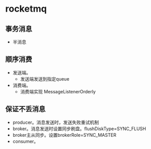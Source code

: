 # rocketmq

## 事务消息

* 半消息

## 顺序消费

* 发送端。
  * 发送端发送到指定queue
* 消费端。
  * 消费端实现 MessageListenerOrderly



## 保证不丢消息

* producer。消息发送时，发送失败重试机制
* broker。消息发送时设置同步刷盘。flushDiskType=SYNC\_FLUSH
* broker主从同步。设置brokerRole=SYNC\_MASTER
* consumer。
